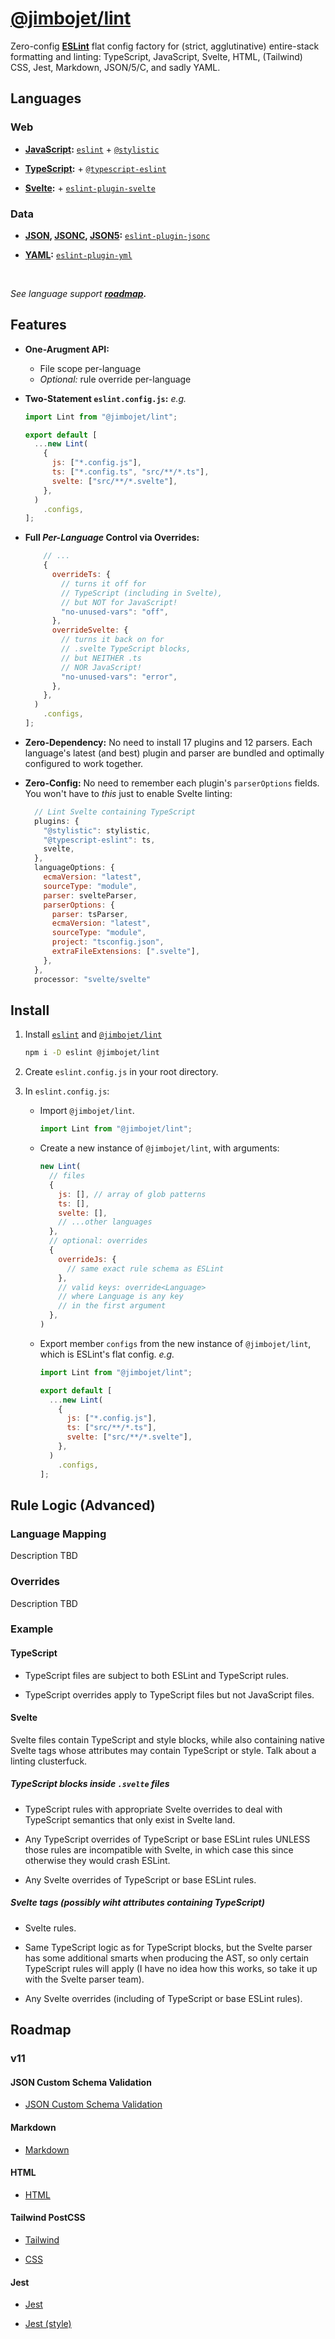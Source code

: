 # [@jimbojet/lint](https://www.npmjs.com/package/@jimbojet/lint)

Zero-config [**ESLint**](https://eslint.org/) flat config factory for (strict, agglutinative) entire-stack formatting and linting: TypeScript, JavaScript, Svelte, HTML, (Tailwind) CSS, Jest, Markdown, JSON/5/C, and sadly YAML.

## Languages

### Web

- **[JavaScript](https://developer.mozilla.org/en-US/docs/Web/JavaScript):** [`eslint`](https://eslint.org) + [`@stylistic`](https://eslint.style)

- **[TypeScript](https://typescriptlang.org):** + [`@typescript-eslint`](https://typescript-eslint.io/)

- **[Svelte](https://svelte.dev):** + [`eslint-plugin-svelte`](https://sveltejs.github.io/eslint-plugin-svelte/)

### Data

- **[JSON](https://json.org), [JSONC](https://code.visualstudio.com/docs/languages/json#_json-with-comments), [JSON5](https://json5.org/):** [`eslint-plugin-jsonc`](https://ota-meshi.github.io/eslint-plugin-jsonc/)

- **[YAML](https://www.redhat.com/en/topics/automation/what-is-yaml):** [`eslint-plugin-yml`](https://ota-meshi.github.io/eslint-plugin-yml/)

<br />

*See language support **[roadmap](#roadmap).***

## Features

- **One-Arugment API:**

  - File scope per-language
  - *Optional:* rule override per-language

- **Two-Statement `eslint.config.js`:** *e.g.*

  ```javascript
  import Lint from "@jimbojet/lint";

  export default [
    ...new Lint(
      {
        js: ["*.config.js"],
        ts: ["*.config.ts", "src/**/*.ts"],
        svelte: ["src/**/*.svelte"],
      },
    )
      .configs,
  ];
  ```

- **Full *Per-Language* Control via Overrides:**

  ```javascript
      // ...
      {
        overrideTs: {
          // turns it off for
          // TypeScript (including in Svelte),
          // but NOT for JavaScript!
          "no-unused-vars": "off",
        },
        overrideSvelte: {
          // turns it back on for
          // .svelte TypeScript blocks,
          // but NEITHER .ts
          // NOR JavaScript!
          "no-unused-vars": "error",
        },
      },
    )
      .configs,
  ];
  ```

- **Zero-Dependency:** No need to install 17 plugins and 12 parsers. Each language's latest (and best) plugin and parser are bundled and optimally configured to work together.

- **Zero-Config:** No need to remember each plugin's `parserOptions` fields. You won't have to *this* just to enable Svelte linting:

  ```javascript
    // Lint Svelte containing TypeScript
    plugins: {
      "@stylistic": stylistic,
      "@typescript-eslint": ts,
      svelte,
    },
    languageOptions: {
      ecmaVersion: "latest",
      sourceType: "module",
      parser: svelteParser,
      parserOptions: {
        parser: tsParser,
        ecmaVersion: "latest",
        sourceType: "module",
        project: "tsconfig.json",
        extraFileExtensions: [".svelte"],
      },
    },
    processor: "svelte/svelte"
  ```

## Install

1. Install [`eslint`](https://www.npmjs.com/package/eslint) and [`@jimbojet/lint`](https://www.npmjs.com/package/@jimbojet/lint)

    ```bash
    npm i -D eslint @jimbojet/lint
    ```

1. Create `eslint.config.js` in your root directory.

1. In `eslint.config.js`:
    - Import `@jimbojet/lint`.

        ```javascript
        import Lint from "@jimbojet/lint";
        ```

    - Create a new instance of `@jimbojet/lint`, with arguments:

        ```javascript
        new Lint(
          // files
          {
            js: [], // array of glob patterns
            ts: [],
            svelte: [],
            // ...other languages
          },
          // optional: overrides
          {
            overrideJs: {
              // same exact rule schema as ESLint
            },
            // valid keys: override<Language>
            // where Language is any key
            // in the first argument
          },
        )
        ```

    - Export member `configs` from the new instance of `@jimbojet/lint`, which is ESLint's flat config. *e.g.*

        ```javascript
        import Lint from "@jimbojet/lint";

        export default [
          ...new Lint(
            {
              js: ["*.config.js"],
              ts: ["src/**/*.ts"],
              svelte: ["src/**/*.svelte"],
            },
          )
            .configs,
        ];
        ```

## Rule Logic (Advanced)

### Language Mapping

Description TBD

### Overrides

Description TBD

### Example

#### TypeScript

- TypeScript files are subject to both ESLint and TypeScript rules.

- TypeScript overrides apply to TypeScript files but not JavaScript files.

#### Svelte

Svelte files contain TypeScript and style blocks, while also containing native Svelte tags whose attributes may contain TypeScript or style. Talk about a linting clusterfuck.

##### TypeScript blocks inside `.svelte` files

- TypeScript rules with appropriate Svelte overrides to deal with TypeScript semantics that only exist in Svelte land.

- Any TypeScript overrides of TypeScript or base ESLint rules UNLESS those rules are incompatible with Svelte, in which case this since otherwise they would crash ESLint.

- Any Svelte overrides of TypeScript or base ESLint rules.

##### Svelte tags (possibly wiht attributes containing TypeScript)

- Svelte rules.

- Same TypeScript logic as for TypeScript blocks, but the Svelte parser has some additional smarts when producing the AST, so only certain TypeScript rules will apply (I have no idea how this works, so take it up with the Svelte parser team).

- Any Svelte overrides (including of TypeScript or base ESLint rules).

## Roadmap

### v11

#### JSON Custom Schema Validation

- [JSON Custom Schema Validation](https://github.com/ota-meshi/eslint-plugin-json-schema-validator)

#### Markdown

- [Markdown](https://github.com/eslint/eslint-plugin-markdown)

#### HTML

- [HTML](https://github.com/BenoitZugmeyer/eslint-plugin-html)

#### Tailwind PostCSS

- [Tailwind](https://github.com/francoismassart/eslint-plugin-tailwindcss)

- [CSS](https://ota-meshi.github.io/eslint-plugin-css/)

#### Jest

- [Jest](https://github.com/jest-community/eslint-plugin-jest)

- [Jest (style)](https://github.com/dangreenisrael/eslint-plugin-jest-formatting)
